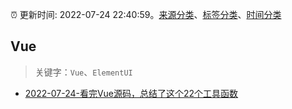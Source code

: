 :alarm_clock: 更新时间: 2022-07-24 22:40:59。[来源分类](../README.md)、[标签分类](../TAGS.md)、[时间分类](../TIMELINE.md)

## Vue


> 关键字：`Vue`、`ElementUI`



- [2022-07-24-看完Vue源码，总结了这个22个工具函数](https://toutiao.io/k/m5r34di) 